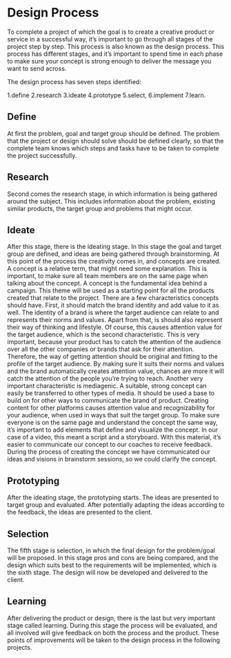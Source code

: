 # Design Process

To complete a project of which the goal is to create a creative product or service in a successful way, it’s important to go through all stages of the project step by step. This process is also known as the design process. This process has different stages, and it’s important to spend time
in each phase to make sure your concept is strong enough to deliver the message you want to send across.

The design process has seven steps identified: 

1.define
2.research
3.ideate
4.prototype
5.select,
6.implement
7.learn. 

## Define

At first the problem, goal and target group should be defined. The problem that the project or design should solve should be defined clearly, so that the complete team knows which steps and tasks have to be taken to complete the project successfully. 

## Research
Second comes the research stage, in which information is being gathered around the subject. This includes information about the problem, existing similar products, the target group and problems that might occur.

## Ideate
After this stage, there is the ideating stage. In this stage the goal and target group are defined, and ideas are being gathered through brainstorming. At this point of the process the creativity comes in, and concepts are created. A concept is a relative term, that might need some
explanation. This is important, to make sure all team members are on the same page when talking about the concept. A concept is the fundamental idea behind a campaign. This theme will be used as a starting point for all the products created that relate to the project. There are a few characteristics concepts should have. First, it should match the brand identity and add value to it as well. The identity of a brand is where the target audience can relate to and
represents their norms and values. Apart from that, is should also represent their way of thinking and lifestyle. Of course, this causes attention value for the target audience, which is the second characteristic. This is very important, because your product has to catch the attention of the audience over all the other companies or brands that ask for their attention. Therefore, the way of getting attention should be original and fitting to the profile of the target
audience. By making sure it suits their norms and values and the brand automatically creates attention value, chances are more it will catch the attention of the people you’re trying to reach. Another very important characteristic is mediagenic. A suitable, strong concept can easily be
transferred to other types of media. It should be used a base to build on for other ways to communicate the brand of product. Creating content for other platforms causes attention value and recognizability for your audience, when used in ways that suit the target group. To make sure everyone is on the same page and understand the concept the same way, it’s important to add elements that define and visualize the concept. In our case of a video, this meant a script
and a storyboard. With this material, it’s easier to communicate our concept to our coaches to receive feedback. During the process of creating the concept we have communicated our ideas and visions in brainstorm sessions, so we could clarify the concept. 

## Prototyping
After the ideating stage, the prototyping starts. The ideas are presented to target group and evaluated. After potentially adapting the ideas according to the feedback, the ideas are presented to the client. 

## Selection
The fifth stage is selection, in which the final design for the problem/goal will be proposed. In this stage pros and cons are being compared, and the design which suits best to the requirements will be implemented, which is the sixth stage. The design will now be developed and delivered to the client.

## Learning
After delivering the product or design, there is the last but very important stage called learning. During this stage the process will be evaluated, and all involved will give feedback on both the process and the product. These points of improvements will be taken to the design process in
the following projects.



